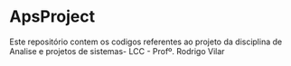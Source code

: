 ApsProject
==========

Este repositório contem os codigos referentes ao projeto da disciplina de Analise e projetos de sistemas- LCC - Profº. Rodrigo Vilar
